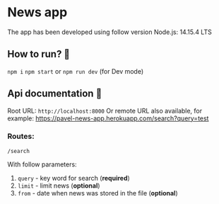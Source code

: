 # News app
The app has been developed using follow version Node.js: 14.15.4 LTS
## How to run? 🚀
`npm i`
`npm start` or `npm run dev` (for Dev mode)
## Api documentation 📜
Root URL: `http://localhost:8000`
Or remote URL also available, for example: https://pavel-news-app.herokuapp.com/search?query=test

### Routes:
`/search`

With follow parameters:
1. `query` - key word for search (**required**)
2. `limit` - limit news (**optional**)
3. `from` - date when news was stored in the file (**optional**)
